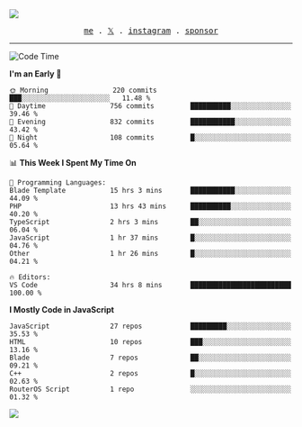 <img style="bottom: 800px;" src="https://imgur.com/rilHVxA.png"/>
<p align="center">
  <samp>
    <a href="https://fayln.com">me</a> .
    <!-- <a href="https://fayln.com/projects">projects</a> . -->
    <a href="https://go.fayln.com/twitter">𝕏</a> .
    <a href="https://go.fayln.com/instagram">instagram</a> .
<!--     <a href="https://go.fayln.com/polywork">polywork</a> . -->
    <a href="https://github.com/sponsors/faridhnzz">sponsor</a>
  </samp>
</p>

---
<!--START_SECTION:waka-->
![Code Time](http://img.shields.io/badge/Code%20Time-3%2C506%20hrs%2045%20mins-blue)

**I'm an Early 🐤** 

```text
🌞 Morning                220 commits         ███░░░░░░░░░░░░░░░░░░░░░░   11.48 % 
🌆 Daytime                756 commits         ██████████░░░░░░░░░░░░░░░   39.46 % 
🌃 Evening                832 commits         ███████████░░░░░░░░░░░░░░   43.42 % 
🌙 Night                  108 commits         █░░░░░░░░░░░░░░░░░░░░░░░░   05.64 % 
```


📊 **This Week I Spent My Time On** 

```text
💬 Programming Languages: 
Blade Template           15 hrs 3 mins       ███████████░░░░░░░░░░░░░░   44.09 % 
PHP                      13 hrs 43 mins      ██████████░░░░░░░░░░░░░░░   40.20 % 
TypeScript               2 hrs 3 mins        ██░░░░░░░░░░░░░░░░░░░░░░░   06.04 % 
JavaScript               1 hr 37 mins        █░░░░░░░░░░░░░░░░░░░░░░░░   04.76 % 
Other                    1 hr 26 mins        █░░░░░░░░░░░░░░░░░░░░░░░░   04.21 % 

🔥 Editors: 
VS Code                  34 hrs 8 mins       █████████████████████████   100.00 % 
```

**I Mostly Code in JavaScript** 

```text
JavaScript               27 repos            █████████░░░░░░░░░░░░░░░░   35.53 % 
HTML                     10 repos            ███░░░░░░░░░░░░░░░░░░░░░░   13.16 % 
Blade                    7 repos             ██░░░░░░░░░░░░░░░░░░░░░░░   09.21 % 
C++                      2 repos             █░░░░░░░░░░░░░░░░░░░░░░░░   02.63 % 
RouterOS Script          1 repo              ░░░░░░░░░░░░░░░░░░░░░░░░░   01.32 % 
```




<!--END_SECTION:waka-->

![](https://hit.yhype.me/github/profile?user_id=29797712)
